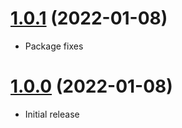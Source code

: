<a name="1.0.1"></a>
# [1.0.1](https://github.com/faker-javascript/integer) (2022-01-08)
* Package fixes

<a name="1.0.0"></a>
# [1.0.0](https://github.com/faker-javascript/integer) (2022-01-08)
* Initial release
